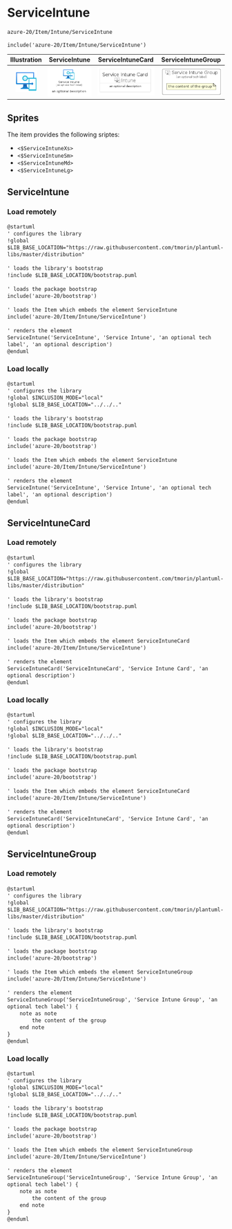 # ServiceIntune


```text
azure-20/Item/Intune/ServiceIntune
```

```text
include('azure-20/Item/Intune/ServiceIntune')
```



| Illustration | ServiceIntune | ServiceIntuneCard | ServiceIntuneGroup |
| :---: | :---: | :---: | :---: |
| ![illustration for Illustration](../../../azure-20/Item/Intune/ServiceIntune.png) | ![illustration for ServiceIntune](../../../azure-20/Item/Intune/ServiceIntune.Local.png) | ![illustration for ServiceIntuneCard](../../../azure-20/Item/Intune/ServiceIntuneCard.Local.png) | ![illustration for ServiceIntuneGroup](../../../azure-20/Item/Intune/ServiceIntuneGroup.Local.png) |



## Sprites
The item provides the following sriptes:

- `<$ServiceIntuneXs>`
- `<$ServiceIntuneSm>`
- `<$ServiceIntuneMd>`
- `<$ServiceIntuneLg>`





## ServiceIntune

### Load remotely
```plantuml
@startuml
' configures the library
!global $LIB_BASE_LOCATION="https://raw.githubusercontent.com/tmorin/plantuml-libs/master/distribution"

' loads the library's bootstrap
!include $LIB_BASE_LOCATION/bootstrap.puml

' loads the package bootstrap
include('azure-20/bootstrap')

' loads the Item which embeds the element ServiceIntune
include('azure-20/Item/Intune/ServiceIntune')

' renders the element
ServiceIntune('ServiceIntune', 'Service Intune', 'an optional tech label', 'an optional description')
@enduml
```

### Load locally
```plantuml
@startuml
' configures the library
!global $INCLUSION_MODE="local"
!global $LIB_BASE_LOCATION="../../.."

' loads the library's bootstrap
!include $LIB_BASE_LOCATION/bootstrap.puml

' loads the package bootstrap
include('azure-20/bootstrap')

' loads the Item which embeds the element ServiceIntune
include('azure-20/Item/Intune/ServiceIntune')

' renders the element
ServiceIntune('ServiceIntune', 'Service Intune', 'an optional tech label', 'an optional description')
@enduml
```

## ServiceIntuneCard

### Load remotely
```plantuml
@startuml
' configures the library
!global $LIB_BASE_LOCATION="https://raw.githubusercontent.com/tmorin/plantuml-libs/master/distribution"

' loads the library's bootstrap
!include $LIB_BASE_LOCATION/bootstrap.puml

' loads the package bootstrap
include('azure-20/bootstrap')

' loads the Item which embeds the element ServiceIntuneCard
include('azure-20/Item/Intune/ServiceIntune')

' renders the element
ServiceIntuneCard('ServiceIntuneCard', 'Service Intune Card', 'an optional description')
@enduml
```

### Load locally
```plantuml
@startuml
' configures the library
!global $INCLUSION_MODE="local"
!global $LIB_BASE_LOCATION="../../.."

' loads the library's bootstrap
!include $LIB_BASE_LOCATION/bootstrap.puml

' loads the package bootstrap
include('azure-20/bootstrap')

' loads the Item which embeds the element ServiceIntuneCard
include('azure-20/Item/Intune/ServiceIntune')

' renders the element
ServiceIntuneCard('ServiceIntuneCard', 'Service Intune Card', 'an optional description')
@enduml
```

## ServiceIntuneGroup

### Load remotely
```plantuml
@startuml
' configures the library
!global $LIB_BASE_LOCATION="https://raw.githubusercontent.com/tmorin/plantuml-libs/master/distribution"

' loads the library's bootstrap
!include $LIB_BASE_LOCATION/bootstrap.puml

' loads the package bootstrap
include('azure-20/bootstrap')

' loads the Item which embeds the element ServiceIntuneGroup
include('azure-20/Item/Intune/ServiceIntune')

' renders the element
ServiceIntuneGroup('ServiceIntuneGroup', 'Service Intune Group', 'an optional tech label') {
    note as note
        the content of the group
    end note
}
@enduml
```

### Load locally
```plantuml
@startuml
' configures the library
!global $INCLUSION_MODE="local"
!global $LIB_BASE_LOCATION="../../.."

' loads the library's bootstrap
!include $LIB_BASE_LOCATION/bootstrap.puml

' loads the package bootstrap
include('azure-20/bootstrap')

' loads the Item which embeds the element ServiceIntuneGroup
include('azure-20/Item/Intune/ServiceIntune')

' renders the element
ServiceIntuneGroup('ServiceIntuneGroup', 'Service Intune Group', 'an optional tech label') {
    note as note
        the content of the group
    end note
}
@enduml
```

